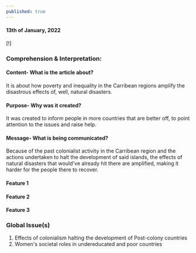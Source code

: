 ```yaml
---
published: true
---
```

#### 13th of January, 2022

[!][](https://images.theconversation.com/files/186488/original/file-20170918-30571-o9av6o.jpg?ixlib=rb-1.1.0&q=45&auto=format&w=600&h=482&fit=crop&dpr=1)

### Comprehension & Interpretation: 

#### Content- What is the article about? 

It is about how poverty and inequality in the Carribean regions amplify the disastrous effects of, well, natural disasters.

#### Purpose- Why was it created?


It was created to inform people in more countries that are better off, to point attention to the issues and raise help.

#### Message- What is being communicated?

Because of the past colonialist activity in the Carribean region and the actions undertaken to halt the development of said islands, the effects of natural disasters that would've already hit there are amplified, making it harder for the people there to recover.
    
#### Feature 1
	

#### Feature 2

#### Feature 3

### Global Issue(s)
1. Effects of colonialism halting the development of Post-colony countries
2. Women's societal roles in undereducated and poor countries
